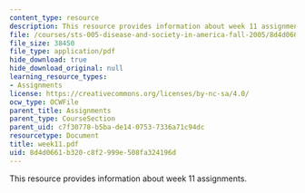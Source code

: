 ```yaml
---
content_type: resource
description: This resource provides information about week 11 assignments.
file: /courses/sts-005-disease-and-society-in-america-fall-2005/8d4d0661b320c8f2999e508fa324196d_week11.pdf
file_size: 38450
file_type: application/pdf
hide_download: true
hide_download_original: null
learning_resource_types:
- Assignments
license: https://creativecommons.org/licenses/by-nc-sa/4.0/
ocw_type: OCWFile
parent_title: Assignments
parent_type: CourseSection
parent_uid: c7f30778-b5ba-de14-0753-7336a71c94dc
resourcetype: Document
title: week11.pdf
uid: 8d4d0661-b320-c8f2-999e-508fa324196d
---
```

This resource provides information about week 11 assignments.